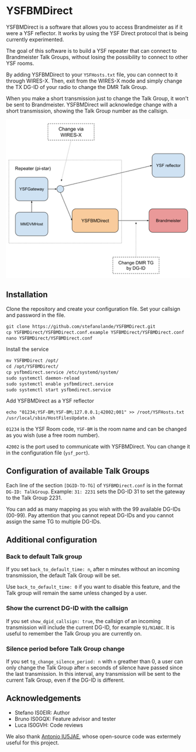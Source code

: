 # YSFBMDirect

YSFBMDirect is a software that allows you to access Brandmeister as if it were a YSF reflector.
It works by using the YSF Direct protocol that is being currently experimented.

The goal of this software is to build a YSF repeater that can connect to Brandmeister Talk Groups, 
without losing the possibility to connect to other YSF rooms.

By adding YSFBMDirect to your `YSFHosts.txt` file, you can connect to it through WIRES-X.
Then, exit from the WIRES-X mode and simply change the TX DG-ID of your radio to change the DMR Talk Group.

When you make a short transmission just to change the Talk Group, it won't be sent to Brandmeister. 
YSFBMDirect will acknowledge change with a short transmission, showing the Talk Group number as the callsign.

![Network diagram](./images/diagram.svg)


## Installation

Clone the repository and create your configuration file. Set your callsign and password in the file.

```
git clone https://github.com/stefanolande/YSFBMDirect.git
cp YSFBMDirect/YSFBMDirect.conf.example YSFBMDirect/YSFBMDirect.conf
nano YSFBMDirect/YSFBMDirect.conf
```

Install the service 

```
mv YSFBMDirect /opt/
cd /opt/YSFBMDirect/
cp ysfbmdirect.service /etc/systemd/system/
sudo systemctl daemon-reload
sudo systemctl enable ysfbmdirect.service
sudo systemctl start ysfbmdirect.service
```

Add YSFBMDirect as a YSF reflector

```
echo "01234;YSF-BM;YSF-BM;127.0.0.1;42002;001" >> /root/YSFHosts.txt
/usr/local/sbin/HostFilesUpdate.sh
```

`01234` is the YSF Room code, `YSF-BM` is the room name and can be changed as you wish (use a free room number).

`42002` is the port used to communicate with YSFBMDirect. You can change it in the configuration file (`ysf_port`).

## Configuration of available Talk Groups

Each line of  the section `[DGID-TO-TG]` of `YSFBMDirect.conf` is in the format `DG-ID: TalkGroup`.
Example: `31: 2231` sets the DG-ID 31 to set the gateway to the Talk Group 2231.

You can add as many mapping as you wish with the 99 available DG-IDs (00-99). 
Pay attention that you cannot repeat DG-IDs and you cannot assign the same TG to multiple DG-IDs.

## Additional configuration

### Back to default Talk group
If you set `back_to_default_time: n`, after n minutes without an incoming transmission, the default Talk Group will be set.

Use `back_to_default_time: 0` if you want to disable this feature, and the Talk group will remain the same unless changed by a user.

### Show the currenct DG-ID with the callsign
If you set `show_dgid_callsign: true`, the callsign of an incoming transmission will include the current DG-ID, for example `91/N1ABC`. 
It is useful to remember the Talk Group you are currently on.

### Silence period before Talk Group change
If you set `tg_change_silence_period: n` with `n` greather than 0, a user can only change the Talk Group after `n` seconds of silence have passed since the last transmission.
In this interval, any transmission will be sent to the current Talk Group, even if the DG-ID is different.

## Acknowledgements

* Stefano IS0EIR: Author
* Bruno IS0GQX: Feature advisor and tester
* Luca IS0GVH: Code reviews

We also thank [Antonio IU5JAE](https://github.com/iu5jae/), whose open-source code was extermely useful for this project. 
